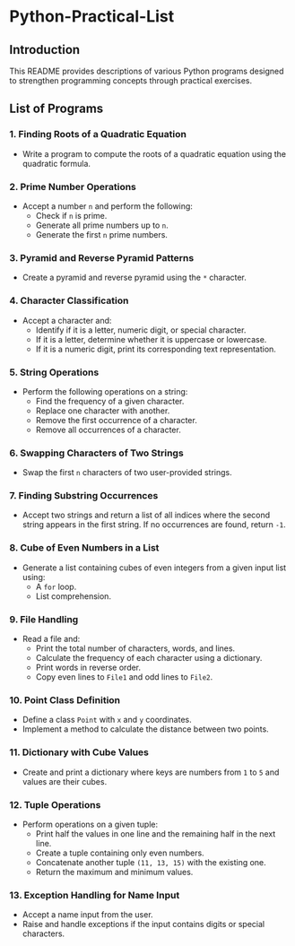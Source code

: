 # Python-Practical-List

## Introduction
This README provides descriptions of various Python programs designed to strengthen programming concepts through practical exercises.

## List of Programs

### 1. Finding Roots of a Quadratic Equation
- Write a program to compute the roots of a quadratic equation using the quadratic formula.

### 2. Prime Number Operations
- Accept a number `n` and perform the following:
  - Check if `n` is prime.
  - Generate all prime numbers up to `n`.
  - Generate the first `n` prime numbers.

### 3. Pyramid and Reverse Pyramid Patterns
- Create a pyramid and reverse pyramid using the `*` character.

### 4. Character Classification
- Accept a character and:
  - Identify if it is a letter, numeric digit, or special character.
  - If it is a letter, determine whether it is uppercase or lowercase.
  - If it is a numeric digit, print its corresponding text representation.

### 5. String Operations
- Perform the following operations on a string:
  - Find the frequency of a given character.
  - Replace one character with another.
  - Remove the first occurrence of a character.
  - Remove all occurrences of a character.

### 6. Swapping Characters of Two Strings
- Swap the first `n` characters of two user-provided strings.

### 7. Finding Substring Occurrences
- Accept two strings and return a list of all indices where the second string appears in the first string. If no occurrences are found, return `-1`.

### 8. Cube of Even Numbers in a List
- Generate a list containing cubes of even integers from a given input list using:
  - A `for` loop.
  - List comprehension.

### 9. File Handling
- Read a file and:
  - Print the total number of characters, words, and lines.
  - Calculate the frequency of each character using a dictionary.
  - Print words in reverse order.
  - Copy even lines to `File1` and odd lines to `File2`.

### 10. Point Class Definition
- Define a class `Point` with `x` and `y` coordinates.
- Implement a method to calculate the distance between two points.

### 11. Dictionary with Cube Values
- Create and print a dictionary where keys are numbers from `1` to `5` and values are their cubes.

### 12. Tuple Operations
- Perform operations on a given tuple:
  - Print half the values in one line and the remaining half in the next line.
  - Create a tuple containing only even numbers.
  - Concatenate another tuple `(11, 13, 15)` with the existing one.
  - Return the maximum and minimum values.

### 13. Exception Handling for Name Input
- Accept a name input from the user.
- Raise and handle exceptions if the input contains digits or special characters.

